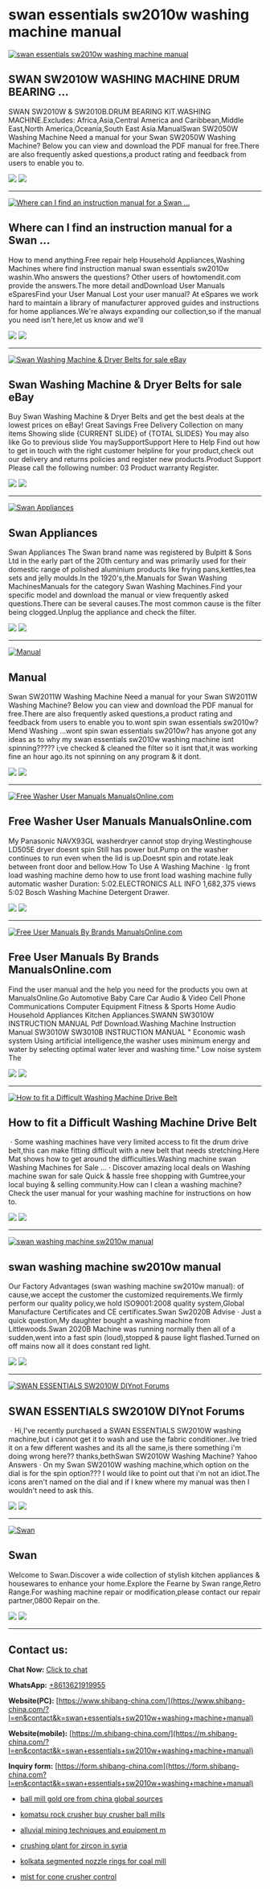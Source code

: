 # swan essentials sw2010w washing machine manual

<a href="https://swt.shibang-china.com/?l=en&img&k=swan+essentials+sw2010w+washing+machine+manual" target="_blank">![swan essentials sw2010w washing machine manual](http://static.shibang-china.com/all-800x300/1084.jpg)</a>

## SWAN SW2010W WASHING MACHINE DRUM BEARING …
SWAN SW2010W &amp; SW2010B.DRUM BEARING KIT.WASHING MACHINE.Excludes: Africa,Asia,Central America and Caribbean,Middle East,North America,Oceania,South East Asia.ManualSwan SW2050W Washing Machine Need a manual for your Swan SW2050W Washing Machine? Below you can view and download the PDF manual for free.There are also frequently asked questions,a product rating and feedback from users to enable you to.


<a href="https://whatsapp.shibangsoft.com/WhatsApp.php" target="_blank" title="WhatsApp">![](http://static.shibang-china.com/icon/whatsapp.png)</a> <a href="https://swt.shibang-china.com/?l=en&icon&k=swan+essentials+sw2010w+washing+machine+manual" target="_blank">![](http://static.shibang-china.com/icon/chat-en.png)</a>

---

<a href="https://swt.shibang-china.com/?l=en&img&k=swan+essentials+sw2010w+washing+machine+manual" target="_blank">![Where can I find an instruction manual for a Swan …](http://static.shibang-china.com/all-800x300/37.jpg)</a>

## Where can I find an instruction manual for a Swan …
How to mend anything.Free repair help Household Appliances,Washing Machines where find instruction manual swan essentials sw2010w washin.Who answers the questions? Other users of howtomendit.com provide the answers.The more detail andDownload User Manuals eSparesFind your User Manual Lost your user manual? At eSpares we work hard to maintain a library of manufacturer approved guides and instructions for home appliances.We're always expanding our collection,so if the manual you need isn't here,let us know and we'll


<a href="https://whatsapp.shibangsoft.com/WhatsApp.php" target="_blank" title="WhatsApp">![](http://static.shibang-china.com/icon/whatsapp.png)</a> <a href="https://swt.shibang-china.com/?l=en&icon&k=swan+essentials+sw2010w+washing+machine+manual" target="_blank">![](http://static.shibang-china.com/icon/chat-en.png)</a>

---

<a href="https://swt.shibang-china.com/?l=en&img&k=swan+essentials+sw2010w+washing+machine+manual" target="_blank">![Swan Washing Machine &amp; Dryer Belts for sale eBay](http://static.shibang-china.com/all-800x300/852.jpg)</a>

## Swan Washing Machine &amp; Dryer Belts for sale eBay
Buy Swan Washing Machine &amp; Dryer Belts and get the best deals at the lowest prices on eBay! Great Savings Free Delivery Collection on many items Showing slide {CURRENT SLIDE} of {TOTAL SLIDES} You may also like Go to previous slide You maySupportSupport Here to Help Find out how to get in touch with the right customer helpline for your product,check out our delivery and returns policies and register new products.Product Support Please call the following number: 03 Product warranty Register.


<a href="https://whatsapp.shibangsoft.com/WhatsApp.php" target="_blank" title="WhatsApp">![](http://static.shibang-china.com/icon/whatsapp.png)</a> <a href="https://swt.shibang-china.com/?l=en&icon&k=swan+essentials+sw2010w+washing+machine+manual" target="_blank">![](http://static.shibang-china.com/icon/chat-en.png)</a>

---

<a href="https://swt.shibang-china.com/?l=en&img&k=swan+essentials+sw2010w+washing+machine+manual" target="_blank">![Swan Appliances](http://static.shibang-china.com/all-800x300/314.jpg)</a>

## Swan Appliances
Swan Appliances The Swan brand name was registered by Bulpitt &amp; Sons Ltd in the early part of the 20th century and was primarily used for their domestic range of polished aluminium products like frying pans,kettles,tea sets and jelly moulds.In the 1920's,the.Manuals for Swan Washing MachinesManuals for the category Swan Washing Machines.Find your specific model and download the manual or view frequently asked questions.There can be several causes.The most common cause is the filter being clogged.Unplug the appliance and check the filter.


<a href="https://whatsapp.shibangsoft.com/WhatsApp.php" target="_blank" title="WhatsApp">![](http://static.shibang-china.com/icon/whatsapp.png)</a> <a href="https://swt.shibang-china.com/?l=en&icon&k=swan+essentials+sw2010w+washing+machine+manual" target="_blank">![](http://static.shibang-china.com/icon/chat-en.png)</a>

---

<a href="https://swt.shibang-china.com/?l=en&img&k=swan+essentials+sw2010w+washing+machine+manual" target="_blank">![Manual](http://static.shibang-china.com/all-800x300/1085.jpg)</a>

## Manual
Swan SW2011W Washing Machine Need a manual for your Swan SW2011W Washing Machine? Below you can view and download the PDF manual for free.There are also frequently asked questions,a product rating and feedback from users to enable you to.wont spin swan essentials sw2010w? Mend Washing …wont spin swan essentials sw2010w? has anyone got any ideas as to why my swan essentials sw2010w washing machine isnt spinning????? i;ve checked &amp; cleaned the filter so it isnt that,it was working fine an hour ago.its not spinning on any program &amp; it dont.


<a href="https://whatsapp.shibangsoft.com/WhatsApp.php" target="_blank" title="WhatsApp">![](http://static.shibang-china.com/icon/whatsapp.png)</a> <a href="https://swt.shibang-china.com/?l=en&icon&k=swan+essentials+sw2010w+washing+machine+manual" target="_blank">![](http://static.shibang-china.com/icon/chat-en.png)</a>

---

<a href="https://swt.shibang-china.com/?l=en&img&k=swan+essentials+sw2010w+washing+machine+manual" target="_blank">![Free Washer User Manuals ManualsOnline.com](http://static.shibang-china.com/all-800x300/680.jpg)</a>

## Free Washer User Manuals ManualsOnline.com
My Panasonic NAVX93GL washerdryer cannot stop drying.Westinghouse LD505E dryer doesnt spin Still has power but.Pump on the washer continues to run even when the lid is up.Doesnt spin and rotate.leak between front door and bellow.How To Use A Washing Machine&nbsp;&#0183;&#32;lg front load washing machine demo how to use front load washing machine fully automatic washer Duration: 5:02.ELECTRONICS ALL INFO 1,682,375 views 5:02 Bosch Washing Machine Detergent Drawer.


<a href="https://whatsapp.shibangsoft.com/WhatsApp.php" target="_blank" title="WhatsApp">![](http://static.shibang-china.com/icon/whatsapp.png)</a> <a href="https://swt.shibang-china.com/?l=en&icon&k=swan+essentials+sw2010w+washing+machine+manual" target="_blank">![](http://static.shibang-china.com/icon/chat-en.png)</a>

---

<a href="https://swt.shibang-china.com/?l=en&img&k=swan+essentials+sw2010w+washing+machine+manual" target="_blank">![Free User Manuals By Brands ManualsOnline.com](http://static.shibang-china.com/all-800x300/1347.jpg)</a>

## Free User Manuals By Brands ManualsOnline.com
Find the user manual and the help you need for the products you own at ManualsOnline.Go Automotive Baby Care Car Audio &amp; Video Cell Phone Communications Computer Equipment Fitness &amp; Sports Home Audio Household Appliances Kitchen Appliances.SWANN SW3010W INSTRUCTION MANUAL Pdf Download.Washing Machine Instruction Manual SW3010W SW3010B INSTRUCTION MANUAL &quot; Economic wash system Using artificial intelligence,the washer uses minimum energy and water by selecting optimal water lever and washing time.&quot; Low noise system The


<a href="https://whatsapp.shibangsoft.com/WhatsApp.php" target="_blank" title="WhatsApp">![](http://static.shibang-china.com/icon/whatsapp.png)</a> <a href="https://swt.shibang-china.com/?l=en&icon&k=swan+essentials+sw2010w+washing+machine+manual" target="_blank">![](http://static.shibang-china.com/icon/chat-en.png)</a>

---

<a href="https://swt.shibang-china.com/?l=en&img&k=swan+essentials+sw2010w+washing+machine+manual" target="_blank">![How to fit a Difficult Washing Machine Drive Belt](http://static.shibang-china.com/all-800x300/763.jpg)</a>

## How to fit a Difficult Washing Machine Drive Belt
&nbsp;&#0183;&#32;Some washing machines have very limited access to fit the drum drive belt,this can make fitting difficult with a new belt that needs stretching.Here Mat shows how to get around the difficulties.Washing machine swan Washing Machines for Sale …&nbsp;&#0183;&#32;Discover amazing local deals on Washing machine swan for sale Quick &amp; hassle free shopping with Gumtree,your local buying &amp; selling community.How can I clean a washing machine? Check the user manual for your washing machine for instructions on how to.


<a href="https://whatsapp.shibangsoft.com/WhatsApp.php" target="_blank" title="WhatsApp">![](http://static.shibang-china.com/icon/whatsapp.png)</a> <a href="https://swt.shibang-china.com/?l=en&icon&k=swan+essentials+sw2010w+washing+machine+manual" target="_blank">![](http://static.shibang-china.com/icon/chat-en.png)</a>

---

<a href="https://swt.shibang-china.com/?l=en&img&k=swan+essentials+sw2010w+washing+machine+manual" target="_blank">![swan washing machine sw2010w manual](http://static.shibang-china.com/all-800x300/46.jpg)</a>

## swan washing machine sw2010w manual
Our Factory Advantages (swan washing machine sw2010w manual): of cause,we accept the customer the customized requirements.We firmly perform our quality policy,we hold ISO9001:2008 quality system,Global Manufacture Certificates and CE certificates.Swan Sw2020B Advise&nbsp;&#0183;&#32;Just a quick question,My daughter bought a washing machine from Littlewoods.Swan 2020B Machine was running normally then all of a sudden,went into a fast spin (loud),stopped &amp; pause light flashed.Turned on off mains now all it does constant red light.


<a href="https://whatsapp.shibangsoft.com/WhatsApp.php" target="_blank" title="WhatsApp">![](http://static.shibang-china.com/icon/whatsapp.png)</a> <a href="https://swt.shibang-china.com/?l=en&icon&k=swan+essentials+sw2010w+washing+machine+manual" target="_blank">![](http://static.shibang-china.com/icon/chat-en.png)</a>

---

<a href="https://swt.shibang-china.com/?l=en&img&k=swan+essentials+sw2010w+washing+machine+manual" target="_blank">![SWAN ESSENTIALS SW2010W DIYnot Forums](http://static.shibang-china.com/all-800x300/83.jpg)</a>

## SWAN ESSENTIALS SW2010W DIYnot Forums
&nbsp;&#0183;&#32;Hi,I've recently purchased a SWAN ESSENTIALS SW2010W washing machine,but i cannot get it to wash and use the fabric conditioner..Ive tried it on a few different washes and its all the same,is there something i'm doing wrong here?? thanks,bethSwan SW2010W Washing Machine? Yahoo Answers&nbsp;&#0183;&#32;On my Swan SW2010W washing machine,which option on the dial is for the spin option??? I would like to point out that i'm not an idiot.The icons aren't named on the dial and if I knew where my manual was then I wouldn't need to ask this.


<a href="https://whatsapp.shibangsoft.com/WhatsApp.php" target="_blank" title="WhatsApp">![](http://static.shibang-china.com/icon/whatsapp.png)</a> <a href="https://swt.shibang-china.com/?l=en&icon&k=swan+essentials+sw2010w+washing+machine+manual" target="_blank">![](http://static.shibang-china.com/icon/chat-en.png)</a>

---

<a href="https://swt.shibang-china.com/?l=en&img&k=swan+essentials+sw2010w+washing+machine+manual" target="_blank">![Swan](http://static.shibang-china.com/all-800x300/926.jpg)</a>

## Swan
Welcome to Swan.Discover a wide collection of stylish kitchen appliances &amp; housewares to enhance your home.Explore the Fearne by Swan range,Retro Range.For washing machine repair or modification,please contact our repair partner,0800 Repair on the.

<a href="https://whatsapp.shibangsoft.com/WhatsApp.php" target="_blank" title="WhatsApp">![](http://static.shibang-china.com/icon/whatsapp.png)</a> <a href="https://swt.shibang-china.com/?l=en&icon&k=swan+essentials+sw2010w+washing+machine+manual" target="_blank">![](http://static.shibang-china.com/icon/chat-en.png)</a>

---
## Contact us:

**Chat Now:** [Click to chat](https://swt.shibang-china.com?l=en&contact&k=swan+essentials+sw2010w+washing+machine+manual)

**WhatsApp:**  [+8613621919955](https://whatsapp.shibangsoft.com/WhatsApp.php)

**Website(PC):** [https://www.shibang-china.com/](https://www.shibang-china.com/?l=en&contact&k=swan+essentials+sw2010w+washing+machine+manual)

**Website(mobile):** [https://m.shibang-china.com/](https://m.shibang-china.com/?l=en&contact&k=swan+essentials+sw2010w+washing+machine+manual)

**Inquiry form:** [https://form.shibang-china.com](https://form.shibang-china.com?l=en&contact&k=swan+essentials+sw2010w+washing+machine+manual)

* [ball mill gold ore from china global sources](../137/ball%20mill%20gold%20ore%20from%20china%20global%20sources.md)

* [komatsu rock crusher buy crusher ball mills](../130/komatsu%20rock%20crusher%20buy%20crusher%20ball%20mills.md)

* [alluvial mining techniques and equipment m](../139/alluvial%20mining%20techniques%20and%20equipment%20m.md)

* [crushing plant for zircon in syria](../137/crushing%20plant%20for%20zircon%20in%20syria.md)

* [kolkata segmented nozzle rings for coal mill](../135/kolkata%20segmented%20nozzle%20rings%20for%20coal%20mill.md)

* [mist for cone crusher control](../132/mist%20for%20cone%20crusher%20control.md)